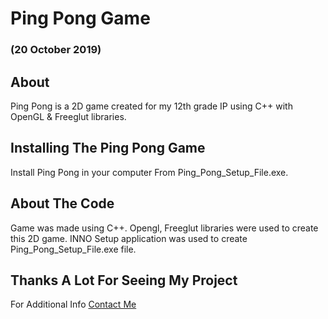 # Ping Pong Game 
### (20 October 2019)

## About
Ping Pong is a 2D game created for my 12th grade IP using C++ with OpenGL & Freeglut libraries.

## Installing The Ping Pong Game
Install Ping Pong in your computer From Ping_Pong_Setup_File.exe.

## About The Code
Game was made using C++.
Opengl, Freeglut libraries were used to create this 2D game.
INNO Setup application was used to create Ping_Pong_Setup_File.exe file.

## Thanks A Lot For Seeing My Project
For Additional Info [Contact Me](https://www.instagram.com/muthu_palaniyappan_ol/)
